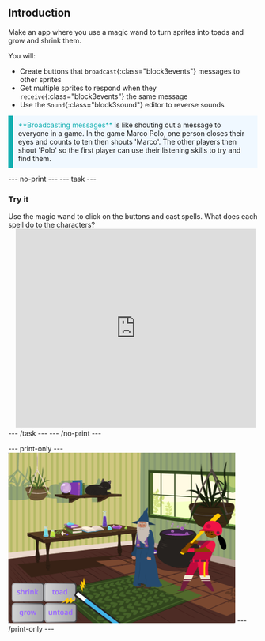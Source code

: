 ## Introduction
Make an app where you use a magic wand to turn sprites into toads and grow and shrink them.

You will:
+ Create buttons that `broadcast`{:class="block3events"} messages to other sprites
+ Get multiple sprites to respond when they `receive`{:class="block3events"} the same message
+ Use the `Sound`{:class="block3sound"} editor to reverse sounds

<p style="border-left: solid; border-width:10px; border-color: #0faeb0; background-color: aliceblue; padding: 10px;">
<span style="color: #0faeb0">**Broadcasting messages**</span> is like shouting out a message to everyone in a game. In the game Marco Polo, one person closes their eyes and counts to ten then shouts 'Marco'. The other players then shout 'Polo' so the first player can use their listening skills to try and find them. 
</p>

--- no-print ---
--- task ---
### Try it
<div style="display: flex; flex-wrap: wrap">
<div style="flex-basis: 175px; flex-grow: 1">  
Use the magic wand to click on the buttons and cast spells. What does each spell do to the characters?
</div>
<div class="scratch-preview" style="margin-left: 15px;">
  <iframe allowtransparency="true" width="485" height="402" src="https://scratch.mit.edu/projects/embed/518413238/?autostart=false" frameborder="0"></iframe>
</div>
</div>
--- /task ---
--- /no-print ---

--- print-only ---
![Completed project](images/showcase_static.png)
--- /print-only ---
